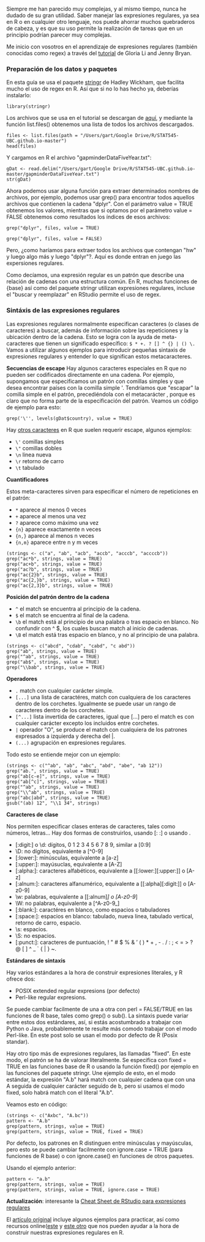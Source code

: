 Siempre me han parecido muy complejas, y al mismo tiempo, nunca he dudado de su gran utilidad. Saber manejar las expresiones regulares, ya sea en R o en cualquier otro lenguaje, nos puede ahorrar muchos quebraderos de cabeza, y es que su uso permite la realización de tareas que en un principio podrían parecer muy complejas.

Me inicio con vosotros en el aprendizaje de expresiones regulares (también conocidas como regex) a través del [tutorial][1] de Gloria Li and Jenny Bryan.

### Preparación de los datos y paquetes

En esta guía se usa el paquete [stringr][2] de Hadley Wickham, que facilita mucho el uso de regex en R. Así que si no lo has hecho ya, deberías instalarlo:

```
library(stringr)
```

Los archivos que se usa en el tutorial se descargan de [aquí][3], y mediante la función list.files() obtenemos una lista de todos los archivos descargados.

```
files <- list.files(path = "/Users/gart/Google Drive/R/STAT545-UBC.github.io-master")
head(files)
```

Y cargamos en R el archivo "gapminderDataFiveYear.txt":

```
gDat <- read.delim("/Users/gart/Google Drive/R/STAT545-UBC.github.io-master/gapminderDataFiveYear.txt")
str(gDat)
```

Ahora podemos usar alguna función para extraer determinados nombres de archivos, por ejemplo, podemos usar grep() para encontrar todos aquellos archivos que contienen la cadena "dplyr". Con el parámetro value = TRUE obtenemos los valores, mientras que si optamos por el parámetro value = FALSE obtenemos como resultados los índices de esos archivos:

```
grep("dplyr", files, value = TRUE)
```

```
grep("dplyr", files, value = FALSE)
```

Pero, ¿como haríamos para extraer todos los archivos que contengan "hw" y luego algo más y luego "dplyr"?. Aquí es donde entran en juego las expersiones regulares.

Como decíamos, una expresión regular es un patrón que describe una relación de cadenas con una estructura común. En R, muchas funciones de {base} así como del paquete stringr utilizan expresiones regulares, incluse el "buscar y reemplazar" en RStudio permite el uso de regex.

### Sintáxis de las expresiones regulares
Las expresiones regulares normalmente especifican caracteres (o clases de caracteres) a buscar, además de información sobre las repeticiones y la ubicación dentro de la cadena. Esto se logra con la ayuda de meta-caracteres que tienen un significado específico: `$ * +. ? [] ^ {} | () \.` Vamos a utilizar algunos ejemplos para introducir pequeñas sintaxis de expresiones regulares y entender lo que significan estos metacaracteres.

**Secuencias de escape**
Hay algunos caracteres especiales en R que no pueden ser codificados directamente en una cadena. Por ejemplo, supongamos que especificamos un patrón con comillas simples y que desea encontrar países con la comilla simple '. Tendríamos que "escapar" la comilla simple en el patrón, precediéndola con el metacarácter \, porque es claro que no forma parte de la especificación del patrón. Veamos un código de ejemplo para esto:

```
grep('\'', levels(gDat$country), value = TRUE)
```

Hay [otros caracteres][4] en R que suelen requerir escape, algunos ejemplos:

* `\'` comillas simples
* `\"` comillas dobles
* `\n` linea nueva
* `\r` retorno de carro
* `\t` tabulado

**Cuantificadores**

Estos meta-caracteres sirven para especificar el número de repeticiones en el patrón:

* `*` aparece al menos 0 veces
* `+` aparece al menos una vez
* `?` aparece como máximo una vez
* `{n}` aparece exactamente n veces
* `{n,}` aparece al menos n veces
* `{n,m}` aparece entre n y m veces

```
(strings <- c("a", "ab", "acb", "accb", "acccb", "accccb"))
grep("ac*b", strings, value = TRUE)
grep("ac+b", strings, value = TRUE)
grep("ac?b", strings, value = TRUE)
grep("ac{2}b", strings, value = TRUE)
grep("ac{2,}b", strings, value = TRUE)
grep("ac{2,3}b", strings, value = TRUE)
```

**Posición del patrón dentro de la cadena**

* `^` el match se encuentra al principio de la cadena.
* `$` el match se encuentra al final de la cadena.
* `\b` el match está al principio de una palabra o tras espacio en blanco. No confundir con ^ $, los cuales buscan match al inicio de cadenas.
* `\B` el match está tras espacio en blanco, y no al principio de una palabra.

```
(strings <- c("abcd", "cdab", "cabd", "c abd"))
grep("ab", strings, value = TRUE)
grep("^ab", strings, value = TRUE)
grep("ab$", strings, value = TRUE)
grep("\\bab", strings, value = TRUE)
```

**Operadores**

- `.` match con cualquier carácter simple.
- `[...]` una lista de caractéres, match con cualquiera de los caracteres dentro de los corchetes. Igualmente se puede usar un rango de caracteres dentro de los corchetes.
- `[^...]` lista invertida de caracteres, igual que [...] pero el match es con cualquier carácter excepto los incluidos entre corchetes.
- `|` operador "O", se produce el match con cualquiera de los patrones expresados a izquierda y derecha del |.
- `(...)` agrupación en expresiones regulares. 

Todo esto se entiende mejor con un ejemplo:

```
(strings <- c("^ab", "ab", "abc", "abd", "abe", "ab 12"))
grep("ab.", strings, value = TRUE)
grep("ab[c-e]", strings, value = TRUE)
grep("ab[^c]", strings, value = TRUE)
grep("^ab", strings, value = TRUE)
grep("\\^ab", strings, value = TRUE)
grep("abc|abd", strings, value = TRUE)
gsub("(ab) 12", "\\1 34", strings)
```

**Caracteres de clase**

Nos permiten especificar clases enteras de caracteres, tales como números, letras... Hay dos formas de construirlos, usando [: :] o usando \.

* [:digit:] o \d: dígitos, 0 1 2 3 4 5 6 7 8 9, similar a [0:9]
* \D: no dígitos, equivalente a [^0-9]
* [:lower:]: minúsculas, equivalente a [a-z]
* [:upper:]: mayúsuclas, equivalente a [A-Z]
* [:alpha:]: caracteres alfabéticos, equivalente a [[:lower:][:upper:]] o [A-z]
* [:alnum:]: caracteres alfanumérico, equivalente a [[:alpha][:digit:]] o [A-z0-9]
* \w: palabras, equivalente a [[:alnum]_] o [A-z0-9_]
* \W: no palabras, equivalente a [^A-z0-9_]
* [:blank:]: caractéres en blanco, como espacios o tabuladores
* [:space:]: espacios en blanco: tabulado, nueva linea, tabulado vertical, retorno de carro, espacio.
* \s: espacios.
* \S: no espacios.
* [:punct:]: caracteres de puntuación, ! " # $ % & ’ ( ) * + , - . / : ; < = > ? @ [  ] ^ _ ` { | } ~.

**Estándares de sintaxis**

Hay varios estándares a la hora de construir expresiones literales, y R ofrece dos:

* POSIX extended regular expresions (por defecto)
* Perl-like regular expresions.

Se puede cambiar facilmente de una a otra con perl = FALSE/TRUE en las funciones de R base, tales como grep() o sub(). La sintaxis puede variar entre estos dos estándares, así, si estás acostumbrado a trabajar con Python o Java, probablemente te resulte más comodo trabajar con el modo Perl-like. En este post solo se usan el modo por defecto de R (Posix standar).

Hay otro tipo más de expresiones regulares, las llamadas "fixed". En este modo, el patrón se ha de valorar literalmente. Se especifica con fixed = TRUE en las funciones base de R o usando la función fixed() por ejemplo en las funciones del paquete stringr. Une ejemplo de esto, en el modo estándar, la expresión "A.b" hará match con cualquier cadena que con una A seguida de cualquier carácter seguido de b, pero si usamos el modo fixed, solo habrá match con el literal "A.b".

Veamos esto en código:

```
(strings <- c("Axbc", "A.bc"))
pattern <- "A.b"
grep(pattern, strings, value = TRUE)
grep(pattern, strings, value = TRUE, fixed = TRUE)
```

Por defecto, los patrones en R distinguen entre minúsculas y mayúsculas, pero esto se puede cambiar facilmente con ignore.case = TRUE (para funciones de R base) o con ignore.case() en funciones de otros paquetes. 

Usando el ejemplo anterior:

```
pattern <- "a.b"
grep(pattern, strings, value = TRUE)
grep(pattern, strings, value = TRUE, ignore.case = TRUE)
```

**Actualización**: interesante la [Cheat Sheet de RStudio para expresiones regulares](https://www.rstudio.com/wp-content/uploads/2016/09/RegExCheatsheet.pdf) 

El [artículo oríginal][1] incluye algunos ejemplos para practicar, así como recursos online([este][5] y [este otro][6] que nos pueden ayudar a la hora de construir nuestras expresiones regulares en R.

[1]: http://stat545.com/block022_regular-expression.html
[2]: http://www.rdocumentation.org/packages/stringr/versions/1.1.0
[3]: https://github.com/STAT545-UBC/STAT545-UBC.github.io
[4]: https://stat.ethz.ch/R-manual/R-devel/library/base/html/Quotes.html
[5]: http://www.regexpal.com/
[6]: http://www.regexr.com/
